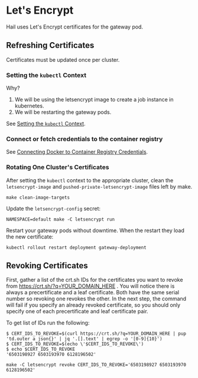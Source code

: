 # Let's Encrypt

Hail uses Let's Encrypt certificates for the gateway pod.

## Refreshing Certificates

Certificates must be updated once per cluster.

### Setting the `kubectl` Context

Why? 

1. We will be using the letsencrypt image to create a job instance in kubernetes.  
2. We will be restarting the gateway pods.

See [Setting the `kubectl` Context](setting_the_kubectl_context.md).

### Connect or fetch credentials to the container registry

See [Connecting Docker to Container Registry Credentials](connecting_docker_to_container_registry_creds.md).

### Rotating One Cluster's Certificates

After setting the `kubectl` context to the appropriate cluster, clean the
`letsencrypt-image` and `pushed-private-letsencrypt-image` files left by make.

```
make clean-image-targets
```

Update the `letsencrypt-config` secret:

```
NAMESPACE=default make -C letsencrypt run
```

Restart your gateway pods without downtime. When the restart they load the new certificate:

```
kubectl rollout restart deployment gateway-deployment
```

## Revoking Certificates

First, gather a list of the crt.sh IDs for the certificates you want to revoke from
https://crt.sh/?q=YOUR_DOMAIN_HERE . You will notice there is always a precertificate and a leaf
certificate. Both have the same serial number so revoking one revokes the other. In the next step,
the command will fail if you specify an already revoked certificate, so you should only specify one
of each precertificate and leaf certificate pair.

To get list of IDs run the following:

```
$ CERT_IDS_TO_REVOKE=$(curl https://crt.sh/?q=YOUR_DOMAIN_HERE | pup 'td.outer a json{}' | jq '.[].text' | egrep -o '[0-9]{10}')
$ CERT_IDS_TO_REVOKE=$(echo \'$CERT_IDS_TO_REVOKE\')
$ echo $CERT_IDS_TO_REVOKE
'6503198927 6503193970 6128196502'
```

```
make -C letsencrypt revoke CERT_IDS_TO_REVOKE='6503198927 6503193970 6128196502'
```
